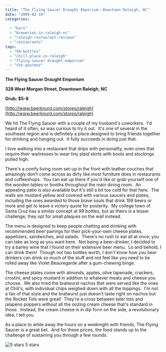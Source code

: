 ```yaml
---
title: "The Flying Saucer Draught Emporium--Downtown Raleigh, NC"
date: "2009-02-19"
categories:
  
  - "bars"
  - "breweries-in-raleigh-nc"
  - "raleigh-restaurant-reviews"
  - "restaurants"
tags:
  - "99-bottles"
  - "chill-place-in-raleigh"
  - "flying-saucer-draught-emporium"
  - "the-gourmez"
---
```


**The Flying Saucer Draught Emporium**

**328 West Morgan Street, Downtown Raleigh, NC**

**Grub: $5-8**

[http://www.beerknurd.com/stores/raleigh](http://www.beerknurd.com/stores/raleigh)

We hit The Flying Saucer with a couple of my husband's coworkers.  I'd heard of it often, so was curious to try it out.  It's one of several in the southeast region and is definitely a place designed to bring friends together for drinking and hanging out.  It fully succeeds in doing just that.

I love walking into a restaurant that drips with personality, even ones that require their waitresses to wear tiny plaid skirts with boots and stockings pulled high.

There's a comfy living room set-up in the front with leather couches that amazingly don't come across as dirty like most furniture does in restaurants and coffeeshops.  You can eat up there if you'd like or grab yourself one of the wooden tables or booths throughout the main dining room.  An appealing patio is also available but it's still a bit too cold for that here.  The walls are mustard yellow and covered with various saucers and plates, including the ones awarded to those brave souls that drink 199 beers or more and get to leave a victory quote for posterity.  My college town of Santa Cruz has a similar concept at 99 bottles, but as theirs is a lesser challenge, they opt for small plaques on the wall instead.

The menu is designed to keep people chatting and drinking with recommended beer pairings for their pick-your-own cheese plates, appetizers, sandwiches, and salads.  There's no rush to eat all at once; you can take as long as you want here.  Not being a beer-drinker, I decided to try a barley wine that I found on their extensive beer menu.  Lo and behold, I can drink them!  Though not two bottles worth, I don't know how you beer drinkers can drink so much of the stuff and not feel like you need to be rolled away like Violet Beauregarde after a gum-chewing binge.

The cheese plates come with almonds, apples, olive tapenade, crackers, crostini, and spicy mustard in addition to whatever meats and cheese you choose.  We also tried the bratwurst nachos that were served like the ones at Chili's, with individual chips weighed down with all the toppings.  I'm not a fan of that style and the bratwurst just doesn't taste right on nachos but the Rocket Tots were great!  They're a cross between tater tots and jalapeno poppers without all the oozing cream cheese that's standard in those.  Instead, the cream cheese is in dip form on the side, a revolutionary idea, I tell you.

As a place to while away the hours on a weeknight with friends, The Flying Saucer is a great bet.  And for these prices, the food stands up to the challenge of sustaining you through a few rounds.




<div class="caption">

![5 stars](http://s3.amazonaws.com/thegourmez-wpmedia/2009/02/rating_truffle1.gif "rating_truffle1") 5 stars</div>

